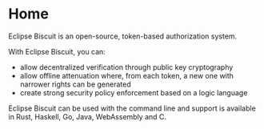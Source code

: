 # Home

Eclipse Biscuit is an open-source, token-based authorization system.  

With Eclipse Biscuit, you can:

- allow decentralized verification through public key cryptography
- allow offline attenuation where, from each token, a new one with narrower rights can be generated 
- create strong security policy enforcement based on a logic language

Eclipse Biscuit can be used with the command line and support is available in Rust, Haskell, Go, Java, WebAssembly and C.

